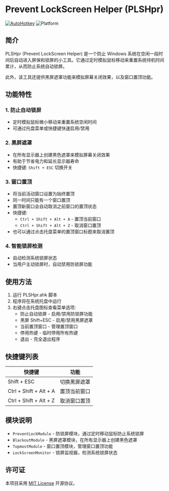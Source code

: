 # Prevent LockScreen Helper (PLSHpr)

[![AutoHotkey](https://img.shields.io/badge/Language-AutoHotkey-green.svg)](https://www.autohotkey.com/)
![Platform](https://img.shields.io/badge/Platform-Windows-blue.svg)

## 简介

PLSHpr (Prevent LockScreen Helper) 是一个防止 Windows 系统在空闲一段时间后自动进入屏保和锁屏的小工具。它通过定时模拟鼠标移动来重置系统待机时间累计，从而防止系统自动锁屏。

此外，该工具还提供黑屏遮罩功能来模拟屏幕关闭效果，以及窗口置顶功能。

## 功能特性

### 1. 防止自动锁屏
- 定时模拟鼠标微小移动来重置系统空闲时间
- 可通过托盘菜单或快捷键快速启用/禁用

### 2. 黑屏遮罩
- 在所有显示器上创建黑色遮罩来模拟屏幕关闭效果
- 有助于节省电力和延长显示器寿命
- 快捷键: `Shift + ESC` 切换开关

### 3. 窗口置顶
- 将当前活动窗口设置为始终置顶
- 同一时间只能有一个窗口置顶
- 置顶新窗口会自动取消之前窗口的置顶状态
- 快捷键:
  - `Ctrl + Shift + Alt + A` - 置顶当前窗口
  - `Ctrl + Shift + Alt + Z` - 取消窗口置顶
- 也可以通过点击托盘菜单的置顶窗口标题来取消置顶

### 4. 智能锁屏检测
- 自动检测系统锁屏状态
- 当用户主动锁屏时，自动禁用防锁屏功能

## 使用方法

1. 运行 PLSHpr.ahk 脚本
2. 程序将在系统托盘中运行
3. 右键点击托盘图标查看菜单选项:
   - 防止自动锁屏 - 启用/禁用防锁屏功能
   - 黑屏 Shift+ESC - 启用/禁用黑屏遮罩
   - 当前置顶窗口 - 管理置顶窗口
   - 停用热键 - 临时停用所有热键
   - 退出 - 完全退出程序


## 快捷键列表

| 快捷键                 | 功能         |
| ---------------------- | ------------ |
| Shift + ESC            | 切换黑屏遮罩 |
| Ctrl + Shift + Alt + A | 置顶当前窗口 |
| Ctrl + Shift + Alt + Z | 取消窗口置顶 |

## 模块说明

- `PreventLockModule` - 防锁屏模块，通过定时移动鼠标防止系统锁屏
- `BlackoutModule` - 黑屏遮罩模块，在所有显示器上创建黑色遮罩
- `TopmostModule` - 窗口置顶模块，管理窗口置顶功能
- `LockScreenMonitor` - 锁屏监视器，检测系统锁屏状态

## 许可证

本项目采用 [MIT License](LICENSE) 开源协议。